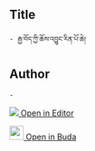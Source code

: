 ## Title
	- རྒྱ་བོད་ཀྱི་ཆོས་འབྱུང་རིན་པོ་ཆེ།

## Author
	- 



[<img src="https://img.icons8.com/color/25/000000/edit-property.png"> Open in Editor](http://editor.openpecha.org/P004444)

[<img width="25" src="https://library.bdrc.io/icons/BUDA-small.svg"> Open in Buda](https://library.bdrc.io/show/bdr:IE0OPP004444)
